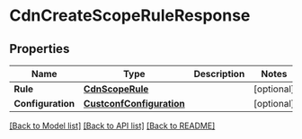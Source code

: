 # CdnCreateScopeRuleResponse

## Properties

Name | Type | Description | Notes
------------ | ------------- | ------------- | -------------
**Rule** | [**CdnScopeRule**](cdnScopeRule.md) |  | [optional] 
**Configuration** | [**CustconfConfiguration**](custconfConfiguration.md) |  | [optional] 

[[Back to Model list]](../README.md#documentation-for-models) [[Back to API list]](../README.md#documentation-for-api-endpoints) [[Back to README]](../README.md)


